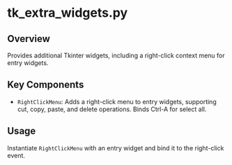 # tk_extra_widgets.py

## Overview
Provides additional Tkinter widgets, including a right-click context menu for entry widgets.

## Key Components
- `RightClickMenu`: Adds a right-click menu to entry widgets, supporting cut, copy, paste, and delete operations. Binds Ctrl-A for select all.

## Usage
Instantiate `RightClickMenu` with an entry widget and bind it to the right-click event.
